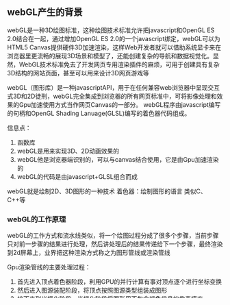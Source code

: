 ## webGL产生的背景

webGL是一种3D绘图标准，这种绘图技术标准允许把javascript和OpenGL ES 2.0结合在一起，通过增加OpenGL ES 2.0的一个javascript绑定，webGL可以为HTML5 Canvas提供硬件3D加速渲染，这样Web开发者就可以借助系统显卡来在浏览器里更流畅的展现3D场景和模型了，还能创建复杂的导航和数据视觉化。显然，WebGL技术标准免去了开发网页专用渲染插件的麻烦，可用于创建具有复杂3D结构的网站页面，甚至可以用来设计3D网页游戏等


webGL（图形库）是一种javascriptAPI，用于在任何兼容web浏览器中呈现交互式3D和2D徒刑，webGL完全集成到浏览器的所有网页标准中，可将影像处理和效果的Gpu加速使用方式当作网页Canvas的一部分。 webGL程序由javascript编写的句柄和OpenGL Shading Lanuage(GLSL)编写的着色器代码组成。

信息点：
1. 函数库
2. webGL是用来实现3D、2D动画效果的
3. webGL他是浏览器端识别的，可以与canvas结合使用，它是由Gpu加速渲染的
4. webGL的代码是由javascript+GLSL组合而成
   
webGL就是绘制2D、3D图形的一种技术
着色器：绘制图形的语言 类似C、 C++等


### webGL的工作原理

webGL的工作方式和流水线类似，将一个绘图过程分成了很多个步骤，当前步骤只对前一步骤的结果进行处理，然后讲处理后的结果传递给下一个步骤，最终渲染到2d屏幕上，业界把这种渲染方式称之为图形管线或渲染管线

Gpu渲染管线的主要处理过程：
1. 首先进入顶点着色器阶段，利用GPU的并行计算有事对顶点逐个进行坐标变换
2. 然后进入图源装配阶段，将顶点按照图源类型组装成图形
3. 接下来到光栅化阶段，光栅化阶段将图形用不包含颜色信息的像素填充
4. 在之后进入片元着色器阶段，该阶段为像素着色器，并最终显示在屏幕上

WebGL可绘制的图元

1. 点
2. 线
3. 三角形


OpenGL：一种兼容多种语言使用的开放式图形化语言，用于制作2d或3d图形的APi。该语言类似于C或C++，并在计算机的GPU上运行


webGL的优势：
1. 只需要一个编辑器和浏览器就可以编写三维图形程序
2. 使用通用的web技术发布三维图形程序显示
3. 充分利用了浏览器功能
4. 资料丰富


